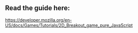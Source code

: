 ## Read the guide here:
https://developer.mozilla.org/en-US/docs/Games/Tutorials/2D_Breakout_game_pure_JavaScript


